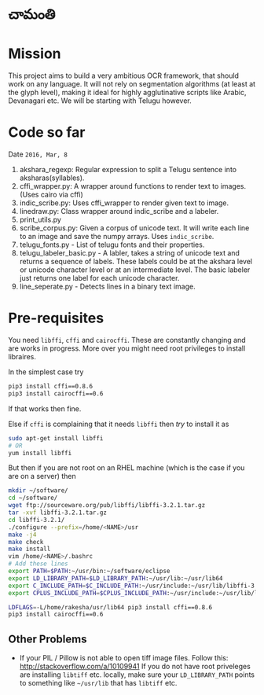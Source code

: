 # చామంతి

# Mission
This project aims to build a very ambitious OCR framework, that should work on any language. It 
will not rely on segmentation algorithms (at least at the glyph level), 
making it ideal for highly agglutinative scripts like Arabic, Devanagari etc. We will be starting
 with Telugu however. 

# Code so far

Date `2016, Mar, 8`
1. akshara_regexp:  Regular expression to split a Telugu sentence into aksharas(syllables).
2. cffi_wrapper.py: A wrapper around functions to render text to images. (Uses cairo via cffi)
3. indic_scribe.py: Uses cffi_wrapper to render given text to image.
4. linedraw.py: Class wrapper around indic_scribe and a labeler.
5. print_utils.py
6. scribe_corpus.py: Given a corpus of unicode text. It will write each line to an image and 
save the numpy arrays. Uses `indic_scribe`.
7. telugu_fonts.py - List of telugu fonts and their properties.
8. telugu_labeler_basic.py - A labler, takes a string of unicode text and returns a sequence of 
labels. These labels could be at the akshara level or unicode character level or at an intermediate 
level. The basic labeler just returns one label for each unicode character.
9. line_seperate.py - Detects lines in a binary text image.

# Pre-requisites

You need `libffi`, `cffi` and `cairocffi`. These are constantly changing and are works in 
progress. More over you might need root privileges to install libraires.

In the simplest case try
```sh
pip3 install cffi==0.8.6
pip3 install cairocffi==0.6
```
If that works then fine.

Else if `cffi` is complaining that it needs `libffi` then *try* to install it as  
```sh
sudo apt-get install libffi
# OR
yum install libffi
```

But then if you are not root on an RHEL machine (which is the case if you are on a server) then

```sh
mkdir ~/software/
cd ~/software/
wget ftp://sourceware.org/pub/libffi/libffi-3.2.1.tar.gz
tar -xvf libffi-3.2.1.tar.gz 
cd libffi-3.2.1/
./configure --prefix=/home/<NAME>/usr 
make -j4
make check
make install
vim /home/<NAME>/.bashrc 
# Add these lines
export PATH=$PATH:~/usr/bin:~/software/eclipse
export LD_LIBRARY_PATH=$LD_LIBRARY_PATH:~/usr/lib:~/usr/lib64
export C_INCLUDE_PATH=$C_INCLUDE_PATH:~/usr/include:~/usr/lib/libffi-3.2.1/include
export CPLUS_INCLUDE_PATH=$CPLUS_INCLUDE_PATH:~/usr/include:~/usr/lib/libffi-3.2.1/include

LDFLAGS=-L/home/rakesha/usr/lib64 pip3 install cffi==0.8.6
pip3 install cairocffi==0.6
```

## Other Problems
* If your PIL / Pillow is not able to open tiff image files.
Follow this: http://stackoverflow.com/a/10109941
If you do not have root priveleges are installing `libtiff` etc. locally, 
make sure your `LD_LIBRARY_PATH` points to something like `~/usr/lib` that has `libtiff` etc.
